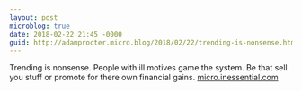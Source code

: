 ```yaml
---
layout: post
microblog: true
date: 2018-02-22 21:45 -0000
guid: http://adamprocter.micro.blog/2018/02/22/trending-is-nonsense.html
---
```

Trending is nonsense. People with ill motives game the system. Be that sell you stuff or promote for there own financial gains. [micro.inessential.com](https://micro.inessential.com/2018/02/22/pixel-envy-nick.html)

